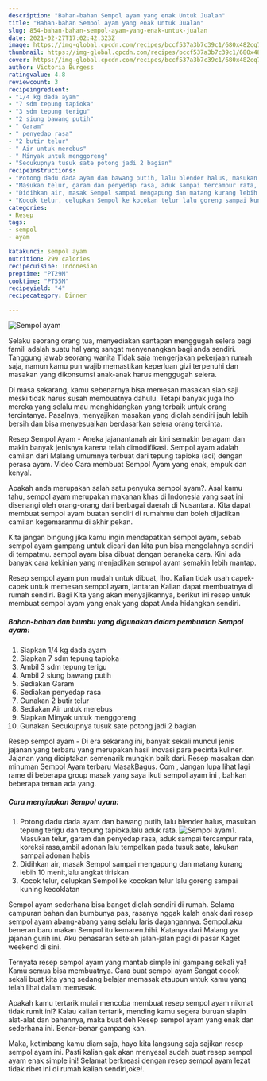 ```yaml
---
description: "Bahan-bahan Sempol ayam yang enak Untuk Jualan"
title: "Bahan-bahan Sempol ayam yang enak Untuk Jualan"
slug: 854-bahan-bahan-sempol-ayam-yang-enak-untuk-jualan
date: 2021-02-27T17:02:42.323Z
image: https://img-global.cpcdn.com/recipes/bccf537a3b7c39c1/680x482cq70/sempol-ayam-foto-resep-utama.jpg
thumbnail: https://img-global.cpcdn.com/recipes/bccf537a3b7c39c1/680x482cq70/sempol-ayam-foto-resep-utama.jpg
cover: https://img-global.cpcdn.com/recipes/bccf537a3b7c39c1/680x482cq70/sempol-ayam-foto-resep-utama.jpg
author: Victoria Burgess
ratingvalue: 4.8
reviewcount: 3
recipeingredient:
- "1/4 kg dada ayam"
- "7 sdm tepung tapioka"
- "3 sdm tepung terigu"
- "2 siung bawang putih"
- " Garam"
- " penyedap rasa"
- "2 butir telur"
- " Air untuk merebus"
- " Minyak untuk menggoreng"
- "Secukupnya tusuk sate potong jadi 2 bagian"
recipeinstructions:
- "Potong dadu dada ayam dan bawang putih, lalu blender halus, masukan tepung terigu dan tepung tapioka,lalu aduk rata."
- "Masukan telur, garam dan penyedap rasa, aduk sampai tercampur rata, koreksi rasa,ambil adonan lalu tempelkan pada tusuk sate, lakukan sampai adonan habis"
- "Didihkan air, masak Sempol sampai mengapung dan matang kurang lebih 10 menit,lalu angkat tiriskan"
- "Kocok telur, celupkan Sempol ke kocokan telur lalu goreng sampai kuning kecoklatan"
categories:
- Resep
tags:
- sempol
- ayam

katakunci: sempol ayam 
nutrition: 299 calories
recipecuisine: Indonesian
preptime: "PT29M"
cooktime: "PT55M"
recipeyield: "4"
recipecategory: Dinner

---
```



![Sempol ayam](https://img-global.cpcdn.com/recipes/bccf537a3b7c39c1/680x482cq70/sempol-ayam-foto-resep-utama.jpg)

Selaku seorang orang tua, menyediakan santapan menggugah selera bagi famili adalah suatu hal yang sangat menyenangkan bagi anda sendiri. Tanggung jawab seorang  wanita Tidak saja mengerjakan pekerjaan rumah saja, namun kamu pun wajib memastikan keperluan gizi terpenuhi dan masakan yang dikonsumsi anak-anak harus menggugah selera.

Di masa  sekarang, kamu sebenarnya bisa memesan masakan siap saji meski tidak harus susah membuatnya dahulu. Tetapi banyak juga lho mereka yang selalu mau menghidangkan yang terbaik untuk orang tercintanya. Pasalnya, menyajikan masakan yang diolah sendiri jauh lebih bersih dan bisa menyesuaikan berdasarkan selera orang tercinta. 

Resep Sempol Ayam - Aneka jajanantanah air kini semakin beragam dan makin banyak jenisnya karena telah dimodifikasi. Sempol ayam adalah camilan dari Malang umumnya terbuat dari tepung tapioka (aci) dengan perasa ayam. Video Cara membuat Sempol Ayam yang enak, empuk dan kenyal.

Apakah anda merupakan salah satu penyuka sempol ayam?. Asal kamu tahu, sempol ayam merupakan makanan khas di Indonesia yang saat ini disenangi oleh orang-orang dari berbagai daerah di Nusantara. Kita dapat membuat sempol ayam buatan sendiri di rumahmu dan boleh dijadikan camilan kegemaranmu di akhir pekan.

Kita jangan bingung jika kamu ingin mendapatkan sempol ayam, sebab sempol ayam gampang untuk dicari dan kita pun bisa mengolahnya sendiri di tempatmu. sempol ayam bisa dibuat dengan beraneka cara. Kini ada banyak cara kekinian yang menjadikan sempol ayam semakin lebih mantap.

Resep sempol ayam pun mudah untuk dibuat, lho. Kalian tidak usah capek-capek untuk memesan sempol ayam, lantaran Kalian dapat membuatnya di rumah sendiri. Bagi Kita yang akan menyajikannya, berikut ini resep untuk membuat sempol ayam yang enak yang dapat Anda hidangkan sendiri.

<!--inarticleads1-->

##### Bahan-bahan dan bumbu yang digunakan dalam pembuatan Sempol ayam:

1. Siapkan 1/4 kg dada ayam
1. Siapkan 7 sdm tepung tapioka
1. Ambil 3 sdm tepung terigu
1. Ambil 2 siung bawang putih
1. Sediakan  Garam
1. Sediakan  penyedap rasa
1. Gunakan 2 butir telur
1. Sediakan  Air untuk merebus
1. Siapkan  Minyak untuk menggoreng
1. Gunakan Secukupnya tusuk sate potong jadi 2 bagian


Resep sempol ayam - Di era sekarang ini, banyak sekali muncul jenis jajanan yang terbaru yang merupakan hasil inovasi para pecinta kuliner. Jajanan yang diciptakan semenarik mungkin baik dari. Resep masakan dan minuman Sempol Ayam terbaru MasakBagus. Com , Jangan lupa lihat lagi rame di beberapa group masak yang saya ikuti sempol ayam ini , bahkan beberapa teman ada yang. 

<!--inarticleads2-->

##### Cara menyiapkan Sempol ayam:

1. Potong dadu dada ayam dan bawang putih, lalu blender halus, masukan tepung terigu dan tepung tapioka,lalu aduk rata.
<img src="https://img-global.cpcdn.com/steps/cab205f355b8005b/160x128cq70/sempol-ayam-langkah-memasak-1-foto.jpg" alt="Sempol ayam">1. Masukan telur, garam dan penyedap rasa, aduk sampai tercampur rata, koreksi rasa,ambil adonan lalu tempelkan pada tusuk sate, lakukan sampai adonan habis
1. Didihkan air, masak Sempol sampai mengapung dan matang kurang lebih 10 menit,lalu angkat tiriskan
1. Kocok telur, celupkan Sempol ke kocokan telur lalu goreng sampai kuning kecoklatan


Sempol ayam sederhana bisa banget diolah sendiri di rumah. Selama campuran bahan dan bumbunya pas, rasanya nggak kalah enak dari resep sempol ayam abang-abang yang selalu laris dagangannya. Sempol.aku beneran baru makan Sempol itu kemaren.hihi. Katanya dari Malang ya jajanan gurih ini. Aku penasaran setelah jalan-jalan pagi di pasar Kaget weekend di sini. 

Ternyata resep sempol ayam yang mantab simple ini gampang sekali ya! Kamu semua bisa membuatnya. Cara buat sempol ayam Sangat cocok sekali buat kita yang sedang belajar memasak ataupun untuk kamu yang telah lihai dalam memasak.

Apakah kamu tertarik mulai mencoba membuat resep sempol ayam nikmat tidak rumit ini? Kalau kalian tertarik, mending kamu segera buruan siapin alat-alat dan bahannya, maka buat deh Resep sempol ayam yang enak dan sederhana ini. Benar-benar gampang kan. 

Maka, ketimbang kamu diam saja, hayo kita langsung saja sajikan resep sempol ayam ini. Pasti kalian gak akan menyesal sudah buat resep sempol ayam enak simple ini! Selamat berkreasi dengan resep sempol ayam lezat tidak ribet ini di rumah kalian sendiri,oke!.

